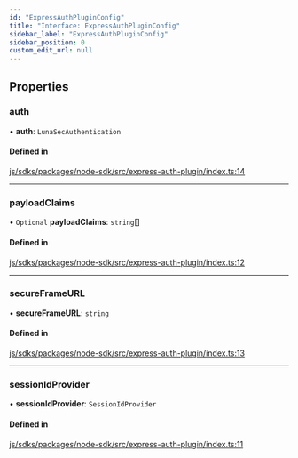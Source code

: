 ```yaml
---
id: "ExpressAuthPluginConfig"
title: "Interface: ExpressAuthPluginConfig"
sidebar_label: "ExpressAuthPluginConfig"
sidebar_position: 0
custom_edit_url: null
---
```


## Properties

### auth

• **auth**: `LunaSecAuthentication`

#### Defined in

[js/sdks/packages/node-sdk/src/express-auth-plugin/index.ts:14](https://github.com/refinery-labs/lunasec-node-monorepo/blob/2d4dd78/js/sdks/packages/node-sdk/src/express-auth-plugin/index.ts#L14)

___

### payloadClaims

• `Optional` **payloadClaims**: `string`[]

#### Defined in

[js/sdks/packages/node-sdk/src/express-auth-plugin/index.ts:12](https://github.com/refinery-labs/lunasec-node-monorepo/blob/2d4dd78/js/sdks/packages/node-sdk/src/express-auth-plugin/index.ts#L12)

___

### secureFrameURL

• **secureFrameURL**: `string`

#### Defined in

[js/sdks/packages/node-sdk/src/express-auth-plugin/index.ts:13](https://github.com/refinery-labs/lunasec-node-monorepo/blob/2d4dd78/js/sdks/packages/node-sdk/src/express-auth-plugin/index.ts#L13)

___

### sessionIdProvider

• **sessionIdProvider**: `SessionIdProvider`

#### Defined in

[js/sdks/packages/node-sdk/src/express-auth-plugin/index.ts:11](https://github.com/refinery-labs/lunasec-node-monorepo/blob/2d4dd78/js/sdks/packages/node-sdk/src/express-auth-plugin/index.ts#L11)
